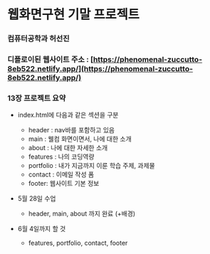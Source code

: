 # 웹화면구현 기말 프로젝트

### 컴퓨터공학과 허선진

### 디플로이된 웹사이트 주소 : [https://phenomenal-zuccutto-8eb522.netlify.app/](https://phenomenal-zuccutto-8eb522.netlify.app/)


### 13장 프로젝트 요약

- index.html에 다음과 같은 섹션을 구분
    - header : nav바를 포함하고 있음
    - main : 웰컴 화면이면서, 나에 대한 소개
    - about : 나에 대한 자세한 소개
    - features : 나의 코딩역량
    - portfolio : 내가 지금까지 이룬 학습 주제, 과제물
    - contact : 이메일 작성 폼
    - footer: 웹사이트 기본 정보

- 5월 28일 수업
    - header, main, about 까지 완료 (+배경)

- 6월 4일까지 할 것
    - features, portfolio, contact, footer

